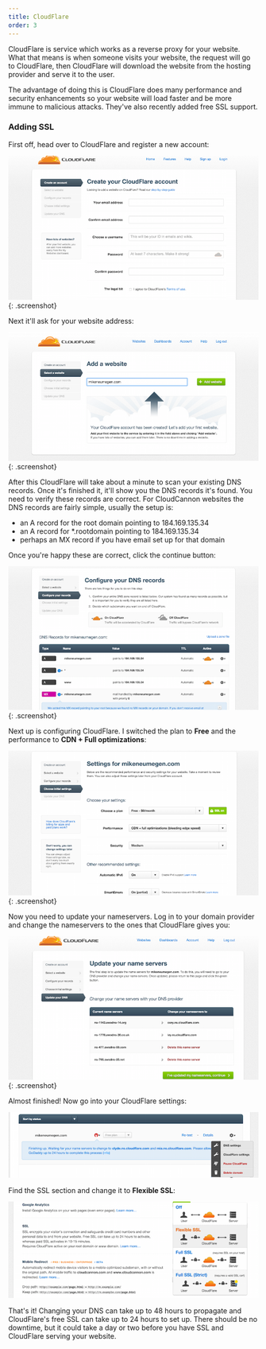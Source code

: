 ```yaml
---
title: CloudFlare
order: 3
---
```


CloudFlare is service which works as a reverse proxy for your website. What that means is when someone visits your website, the request will go to CloudFlare, then CloudFlare will download the website from the hosting provider and serve it to the user.

The advantage of doing this is CloudFlare does many performance and security enhancements so your website will load faster and be more immune to malicious attacks. They've also recently added free SSL support.

### Adding SSL

First off, head over to CloudFlare and register a new account:

![CloudFlare](/img/ssl/cloudflare/2.png){: .screenshot}

Next it'll ask for your website address:

![CloudFlare](/img/ssl/cloudflare/3.png){: .screenshot}

After this CloudFlare will take about a minute to scan your existing DNS records. Once it's finished it, it'll show you the DNS records it's found. You need to verify these records are correct. For CloudCannon websites the DNS records are fairly simple, usually the setup is:

* an A record for the root domain pointing to 184.169.135.34
* an A record for *.rootdomain pointing to 184.169.135.34
* perhaps an MX record if you have email set up for that domain

Once you're happy these are correct, click the continue button:

![CloudFlare](/img/ssl/cloudflare/4.png){: .screenshot}

Next up is configuring CloudFlare. I switched the plan to **Free** and the performance to **CDN + Full optimizations**:

![CloudFlare](/img/ssl/cloudflare/5.png){: .screenshot}

Now you need to update your nameservers. Log in to your domain provider and change the nameservers to the ones that CloudFlare gives you:

![CloudFlare](/img/ssl/cloudflare/6.png){: .screenshot}

Almost finished! Now go into your CloudFlare settings:

![CloudFlare](/img/ssl/cloudflare/7.png)

Find the SSL section and change it to **Flexible SSL**:

![CloudFlare](/img/ssl/cloudflare/8.png)

That's it! Changing your DNS can take up to 48 hours to propagate and CloudFlare's free SSL can take up to 24 hours to set up. There should be no downtime, but it could take a day or two before you have SSL and CloudFlare serving your website.
